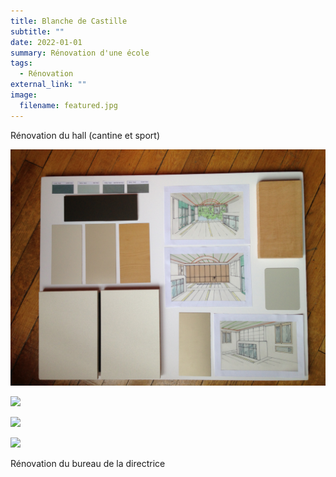 ```yaml
---
title: Blanche de Castille
subtitle: ""
date: 2022-01-01
summary: Rénovation d'une école
tags:
  - Rénovation
external_link: ""
image:
  filename: featured.jpg
---
```

Rénovation du hall (cantine et sport)

![](RC1/jem-cao-6001.jpg)

![](RC1/jem-cao-6090.jpg)

![](RC1/jem-cao-6095.jpg)

![](RC1/jem-cao-6107.jpg)

Rénovation du bureau de la directrice 

